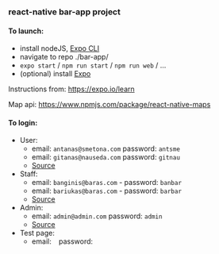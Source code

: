 ### react-native bar-app project

#### To launch:
- install nodeJS, [Expo CLI](https://reactnative.dev/docs/environment-setup)
- navigate to repo ./bar-app/
- `expo start` / `npm run start` / `npm run web` / ...
- (optional) install [Expo](https://play.google.com/store/apps/details?id=host.exp.exponent&hl=en)

Instructions from: https://expo.io/learn

Map api: https://www.npmjs.com/package/react-native-maps

#### To login:
- User:
  - email: `antanas@smetona.com` password: `antsme`
  - email: `gitanas@nauseda.com` password: `gitnau`
  - [Source](https://barappbroker20200515061143.azurewebsites.net/user)
- Staff:
  - email: `banginis@baras.com` - password: `banbar`
  - email: `bariukas@baras.com` - password: `barbar`
  - [Source](https://barappbroker20200515061143.azurewebsites.net/bar)
- Admin:
  - email: `admin@admin.com` password: `admin`
  - [Source](https://barappbroker20200515061143.azurewebsites.net/admin)
- Test page: 
  - email: ` ` password: ` `

